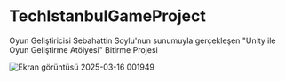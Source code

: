 # TechIstanbulGameProject
Oyun Geliştiricisi Sebahattin Soylu'nun sunumuyla gerçekleşen "Unity ile Oyun Geliştirme Atölyesi" Bitirme Projesi

![Ekran görüntüsü 2025-03-16 001949](https://github.com/user-attachments/assets/9f1c851f-3720-4fbd-a67b-223d6b47147d)

